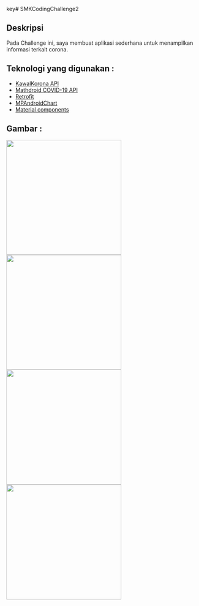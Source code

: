 key# SMKCodingChallenge2
## Deskripsi
   Pada Challenge ini, saya membuat aplikasi sederhana untuk menampilkan informasi terkait corona.
## Teknologi yang digunakan :
* [KawalKorona API](https://kawalcorona.com/api/)
* [Mathdroid COVID-19 API](https://github.com/mathdroid/covid-19-api)
* [Retrofit](https://square.github.io/retrofit/)
* [MPAndroidChart](https://github.com/PhilJay/MPAndroidChart)
* [Material components](https://github.com/material-components/material-components-android)
## Gambar :
<img src="https://user-images.githubusercontent.com/57445482/82316306-d010fc00-99f6-11ea-9cf5-c86eb557b8ad.png" width="300"/>
<img src="https://user-images.githubusercontent.com/57445482/82316315-d2735600-99f6-11ea-997b-6ca269b76e11.png" width="300"/>
<img src="https://user-images.githubusercontent.com/57445482/82316324-d56e4680-99f6-11ea-8a8d-6bfd8773f05c.png" width="300"/>
<img src="https://user-images.githubusercontent.com/57445482/82316335-d7d0a080-99f6-11ea-98d4-8f77b35600cd.png" width="300"/>
